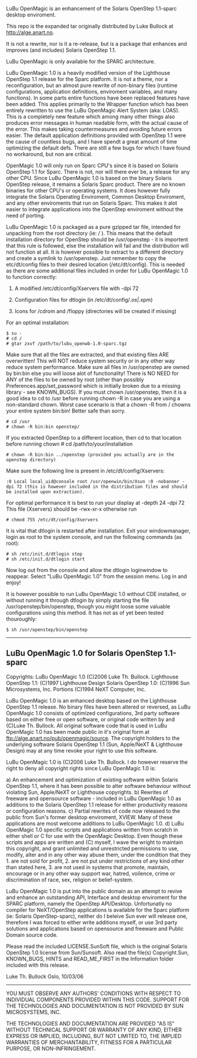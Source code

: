 LuBu OpenMagic is an enhancement of the Solaris OpenStep 1.1-sparc desktop enviroment.

This repo is the expanded tar originally distributed by Luke Bullock at http://alge.anart.no.

It is not a rewrite, nor is it a re-release, but is a package that enhances and improves (and includes) Solaris OpenStep 1.1. 

LuBu OpenMagic is only available for the SPARC architecture. 

LuBu OpenMagic 1.0 is a heavily modified version of the Lighthouse OpenStep 1.1 release for the Sparc platform. It is not a theme, nor a reconfiguration, but an almost pure rewrite of non-binary files (runtime configurations, application definitions, enviroment variables, and many functions). In some parts entire functions have been replaced features have been added. This applies primarily to the Wrapper function which has been entirely rewritten to use the LuBu OpenMagic Alert System (aka: LOAS). This is a completely new feature which among many other things also produces error messages in human readable form, with the actual cause of the error. This makes taking countermeasures and avoiding future errors easier. The default application definitions provided with OpenStep 1.1 were the cause of countless bugs, and I have spendt a great amount of time optimizing the default defs. There are still a few bugs for which I have found no workaround, but non are critical. 

OpenMagic 1.0 will only run on Sparc CPU's since it is based on Solaris OpenStep 1.1 for Sparc. There is not, nor will there ever be, a release for any other CPU. Since LuBu OpenMagic 1.0 is based on the binary Solaris OpenStep release, it remains a Solaris Sparc product. There are no known binaries for other CPU's or operating systems. It does however fully integrate the Solaris Operating Enviroment, Common Desktop Enviroment, and any other enviroments that run on Solaris Sparc. This makes it alot easier to integrate applications into the OpenStep enviroment without the need of porting. 

LuBu OpenMagic 1.0 is packaged as a pure gzipped tar file, intended for unpacking from the root directory (ie: / ). This means that the default installation directory for OpenStep should be /usr/openstep - it is importent that this rule is followed, else the installation will fail and the distribution will not function at all. It is however possible to extract to a different directory and create a symlink to /usr/openstep. Just remember to copy the etc/dt/config files to their desired location (/etc/dt/config). This is needed as there are some additional files included in order for LuBu OpenMagic 1.0 to function correctly: 

1. A modified /etc/dt/config/Xservers file with -dpi 72

2. Configuration files for dtlogin (in /etc/dt/config/*.os|*.xpm)

3. Icons for /cdrom and /floppy (directories will be created if missing)

For an optimal installation:

    $ su -
    # cd /
    # gtar zxvf /path/to/lubu_openwb-1.0-sparc.tgz

Make sure that all the files are extracted, and that existing files ARE overwritten! This will NOT reduce system security or in any other way reduce system performance. 
Make sure all files in /usr/openstep are owned by bin:bin else you will loose alot of functionality! There is NO NEED for ANY of the files to be owned by root (other than possibly Preferences.app/set_password which is initially broken due to a missing library - see KNOWN_BUGS). 
If you must chown /usr/openstep, then it is a good idea to cd to /usr before running chown -R in case you are using a non-standard chown. Worst case scenario is that a chown -R from / chowns your entire system bin:bin! Better safe than sorry. 

    # cd /usr
    # chown -R bin:bin openstep/

If you extracted OpenStep to a different location, then cd to that location before running chown # cd /path/to/your/installation

    # chown -R bin:bin ../openstep (provided you actually are in the openstep directory)
    
Make sure the following line is present in /etc/dt/config/Xservers:

    :0 Local local_uid@console root /usr/openwin/bin/Xsun :0 -nobanner -dpi 72 (this is however included in the distribution files and should be installed upon extraction).
    
For optimal performance it is best to run your display at -depth 24 -dpi 72 This file (Xservers) should be -rwx-xr-x otherwise run

    # chmod 755 /etc/dt/config/Xservers
    
It is vital that dtlogin is restarted after installation. Exit your windowmanager, login as root to the system console, and run the following commands (as root):

    # sh /etc/init.d/dtlogin stop
    # sh /etc/init.d/dtlogin start
Now log out from the console and allow the dtlogin loginwindow to reappear. Select "LuBu OpenMagic 1.0" from the session menu. Log in and enjoy!

It is however possible to run LuBu OpenMagic 1.0 without CDE installed, or without running it through dtlogin by simply starting the file /usr/openstep/bin/openstep, though you might loose some valuable configurations using this method. It has not as of yet been tested thouroughly:

    $ sh /usr/openstep/bin/openstep
    
----
LuBu OpenMagic 1.0 for Solaris OpenStep 1.1-sparc
-------------------------------------------------

Copyrights:
LuBu OpenMagic 1.0 (C)2006 Luke Th. Bullock.
Lighthouse OpenStep 1.1: (C)1997 Lighthouse Design
Solaris OpenStep 1.0: (C)1996 Sun Microsystems, Inc.
Portions (C)1994 NeXT Computer, Inc.

LuBu OpenMagic 1.0 is an enhanced desktop based on the Lighthouse OpenStep
1.1 release. No binary files have been altered or reversed, as LuBu OpenMagic
1.0 consists of optimized configurations, 3rd party software based on either
free or open software, or original code written by and (C)Luke Th. Bullock.
All original software code that is used in LuBu OpenMagic 1.0 has been made public in it's original form at ftp://alge.anart.no/pub/openmagic/source.
The copyright holders to the underlying software Solaris OpenStep 1.1 (Sun, Apple/NeXT & Lighthouse Design) may at any time revoke your right to use this software. 

LuBu OpenMagic 1.0 is (C)2006 Luke Th. Bullock. I do however reserve the 
right to deny all copyright rights since LuBu OpenMagic 1.0 is: 

a) An enhancement and optimization of existing software within Solaris
   OpenStep 1.1, where it has been possible to alter software behaviour
   without violating Sun, Apple/NeXT or Lighthouse copyrights.
b) Rewrites of freeware and opensource software - included in LuBu
   OpenMagic 1.0 as additions to the Solaris OpenStep 1.1 release for 
   either productivity reasons or configuration reasons.
c) Partial rewrites of code now released to the public from Sun's 
   former desktop enviroment, XVIEW. Many of these applications are
   most welcome additions to LuBu OpenMagic 1.0.
d) LuBu OpenMagic 1.0 specific scripts and applications written from
   scratch in either shell or C for use with the OpenMagic Desktop.
   Even though these scripts and apps are written and (C) myself,
   I wave the wright to maintain this copyright, and grant unlimited
   and unrestricted permissions to use, modify, alter and in any other
   way abuse them, under the condition that they 1. are not sold for
   profit, 2. are not put under restrictions of any kind other than 
   stated here, 3. are not used in systems that promote, maintain, 
   encourage or in any other way support war, hatred, voilence, crime
   or discrimination of race, sex, religion or belief-system.
   
LuBu OpenMagic 1.0 is put into the public domain as an attempt to revive 
and enhance an outstanding API, Interface and desktop enviroment for the 
SPARC platform, namely the OpenStep API/Desktop. Unfortunatly no compiler
for NeXT/OpenStep applications is available for the Sparc platform (ie: 
Solaris OpenStep-sparc), neither do I beleive Sun ever will release one, therefore I was forced to either write additions myself, or use 3rd party solutions and applications based on opensource and freeware and Public
Domain source code.

Please read the included LICENSE.SunSoft file, which is the original
Solaris OpenStep 1.0 license from Sun/Sunsoft. Also read the file(s) Copyright.Sun, KNOWN_BUGS, HINTS and READ_ME_FIRST in the Information
folder included with this release.

Luke Th. Bullock
Oslo, 10/03/06

-------------------------------------------------------------------
YOU MUST OBSERVE ANY AUTHORS' CONDITIONS WITH RESPECT TO
INDIVIDUAL COMPONENTS PROVIDED WITHIN THIS CODE.  SUPPORT
FOR THE TECHNOLOGIES AND DOCUMENTATION IS NOT PROVIDED
BY SUN MICROSYSTEMS, INC.

THE TECHNOLOGIES AND DOCUMENTATION ARE PROVIDED "AS IS" WITHOUT TECHNICAL
SUPPORT OR WARRANTY OF ANY KIND, EITHER EXPRESS OR IMPLIED, INCLUDING,
BUT NOT LIMITED TO, THE IMPLIED WARRANTIES OF MERCHANTABILITY, FITNESS
FOR A PARTICULAR PURPOSE, OR NON-INFRINGEMENT.

